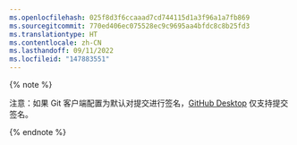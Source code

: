 ```yaml
---
ms.openlocfilehash: 025f8d3f6ccaaad7cd744115d1a3f96a1a7fb869
ms.sourcegitcommit: 770ed406ec075528ec9c9695aa4bfdc8c8b25fd3
ms.translationtype: HT
ms.contentlocale: zh-CN
ms.lasthandoff: 09/11/2022
ms.locfileid: "147883551"
---
```

{% note %}

注意：如果 Git 客户端配置为默认对提交进行签名，[GitHub Desktop](https://desktop.github.com/) 仅支持提交签名。

{% endnote %}
